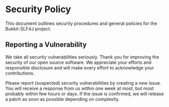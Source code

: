 # Security Policy

This document outlines security procedures and general policies for the Bukkit-SLF4J
project.

## Reporting a Vulnerability

We take all security vulnerabilities seriously. Thank you for improving the security of our open
source software. We appreciate your efforts and responsible disclosure and will make every effort to
acknowledge your contributions.

Please report (suspected) security vulnerabilities by creating a new issue. You will receive a
response from us within one week at most, but most probably within few hours or days. If the issue
is confirmed, we will release a patch as soon as possible depending on complexity.

